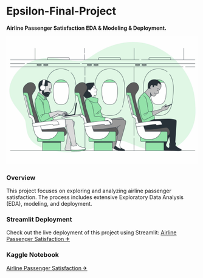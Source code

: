 # Epsilon-Final-Project
**Airline Passenger Satisfaction EDA &amp; Modeling &amp; Deployment.**

![Airline Image](airline.jpg)

### Overview
This project focuses on exploring and analyzing airline passenger satisfaction. The process includes extensive Exploratory Data Analysis (EDA), modeling, and deployment.

### Streamlit Deployment
Check out the live deployment of this project using Streamlit: [Airline Passenger Satisfaction ✈](https://airlinepassengersatisfaction-samirhendawy.streamlit.app/)

### Kaggle Notebook
[Airline Passenger Satisfaction ✈](https://www.kaggle.com/code/samerhendawy/passenger-satisfaction-modeling-deployment)
